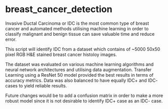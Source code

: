 # breast_cancer_detection

Invasive Ductal Carcinoma or IDC is the most common type of breast cancer and automated methods utilising machine learning in order to classify malignant and benign tissue can save valuable time and reduce error.

This script will identify IDC from a dataset which contains of ~5000 50x50 pixel RGB H&E stained breast cancer histoloy images.

The dataset was evaluated on various machine learning algorithms and neural network architectures and utilising data augmentation. Transfer Learning using a ResNet 50 model provided the best results in terms of accuracy metrics. Data was also balanced to have equally IDC+ and IDC- cases to yield reliable results.

Future changes would be to add a confusion matrix in order to make a more robust model since it is not desirable to identify IDC+ case as an IDC- case.
